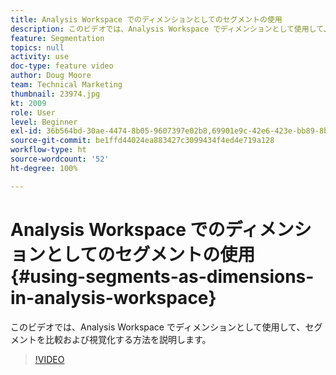 ```yaml
---
title: Analysis Workspace でのディメンションとしてのセグメントの使用
description: このビデオでは、Analysis Workspace でディメンションとして使用して、セグメントを比較および視覚化する方法を説明します。
feature: Segmentation
topics: null
activity: use
doc-type: feature video
author: Doug Moore
team: Technical Marketing
thumbnail: 23974.jpg
kt: 2009
role: User
level: Beginner
exl-id: 36b564bd-30ae-4474-8b05-9607397e02b8,69901e9c-42e6-423e-bb89-8b8b0763bac7
source-git-commit: be1ffd44024ea883427c3099434f4ed4e719a128
workflow-type: ht
source-wordcount: '52'
ht-degree: 100%

---
```


# Analysis Workspace でのディメンションとしてのセグメントの使用 {#using-segments-as-dimensions-in-analysis-workspace}

このビデオでは、Analysis Workspace でディメンションとして使用して、セグメントを比較および視覚化する方法を説明します。

>[!VIDEO](https://video.tv.adobe.com/v/23974/?quality=12)
